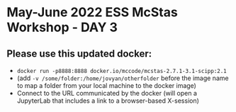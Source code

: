 # May-June 2022 ESS McStas Workshop - DAY 3

## Please use this updated docker:
- ```docker run -p8888:8888 docker.io/mccode/mcstas-2.7.1-3.1-scipp:2.1``` 
- (add ```-v /some/folder:/home/jovyan/otherfolder``` before the image name to map a folder from your local machine to the docker image)
- Connect to the URL communicated by the docker (will open a JupyterLab that includes a link to a browser-based X-session)
